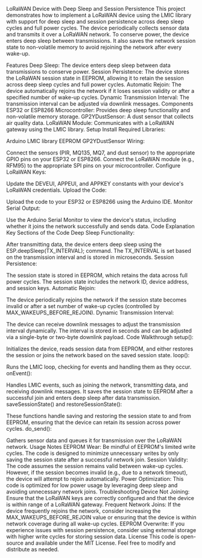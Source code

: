 LoRaWAN Device with Deep Sleep and Session Persistence
This project demonstrates how to implement a LoRaWAN device using the LMIC library with support for deep sleep and session persistence across deep sleep cycles and full power cycles. The device periodically collects sensor data and transmits it over a LoRaWAN network. To conserve power, the device enters deep sleep between transmissions. It also saves the network session state to non-volatile memory to avoid rejoining the network after every wake-up.

Features
Deep Sleep: The device enters deep sleep between data transmissions to conserve power.
Session Persistence: The device stores the LoRaWAN session state in EEPROM, allowing it to retain the session across deep sleep cycles and full power cycles.
Automatic Rejoin: The device automatically rejoins the network if it loses session validity or after a specified number of wake-up cycles.
Dynamic Transmission Interval: The transmission interval can be adjusted via downlink messages.
Components
ESP32 or ESP8266 Microcontroller: Provides deep sleep functionality and non-volatile memory storage.
GP2YDustSensor: A dust sensor that collects air quality data.
LoRaWAN Module: Communicates with a LoRaWAN gateway using the LMIC library.
Setup
Install Required Libraries:

Arduino LMIC library
EEPROM
GP2YDustSensor
Wiring:

Connect the sensors (PIR, MQ135, MQ7, and dust sensor) to the appropriate GPIO pins on your ESP32 or ESP8266.
Connect the LoRaWAN module (e.g., RFM95) to the appropriate SPI pins on your microcontroller.
Configure LoRaWAN Keys:

Update the DEVEUI, APPEUI, and APPKEY constants with your device's LoRaWAN credentials.
Upload the Code:

Upload the code to your ESP32 or ESP8266 using the Arduino IDE.
Monitor Serial Output:

Use the Arduino Serial Monitor to view the device's status, including whether it joins the network successfully and sends data.
Code Explanation
Key Sections of the Code
Deep Sleep Functionality:

After transmitting data, the device enters deep sleep using the ESP.deepSleep(TX_INTERVAL); command. The TX_INTERVAL is set based on the transmission interval and is stored in microseconds.
Session Persistence:

The session state is stored in EEPROM, which retains the data across full power cycles. The session state includes the network ID, device address, and session keys.
Automatic Rejoin:

The device periodically rejoins the network if the session state becomes invalid or after a set number of wake-up cycles (controlled by MAX_WAKEUPS_BEFORE_REJOIN).
Dynamic Transmission Interval:

The device can receive downlink messages to adjust the transmission interval dynamically. The interval is stored in seconds and can be adjusted via a single-byte or two-byte downlink payload.
Code Walkthrough
setup():

Initializes the device, reads session data from EEPROM, and either restores the session or joins the network based on the saved session state.
loop():

Runs the LMIC loop, checking for events and handling them as they occur.
onEvent():

Handles LMIC events, such as joining the network, transmitting data, and receiving downlink messages. It saves the session state to EEPROM after a successful join and enters deep sleep after data transmission.
saveSessionState() and restoreSessionState():

These functions handle saving and restoring the session state to and from EEPROM, ensuring that the device can retain its session across power cycles.
do_send():

Gathers sensor data and queues it for transmission over the LoRaWAN network.
Usage Notes
EEPROM Wear: Be mindful of EEPROM's limited write cycles. The code is designed to minimize unnecessary writes by only saving the session state after a successful network join.
Session Validity: The code assumes the session remains valid between wake-up cycles. However, if the session becomes invalid (e.g., due to a network timeout), the device will attempt to rejoin automatically.
Power Optimization: This code is optimized for low power usage by leveraging deep sleep and avoiding unnecessary network joins.
Troubleshooting
Device Not Joining: Ensure that the LoRaWAN keys are correctly configured and that the device is within range of a LoRaWAN gateway.
Frequent Network Joins: If the device frequently rejoins the network, consider increasing the MAX_WAKEUPS_BEFORE_REJOIN value or ensuring that the device is within network coverage during all wake-up cycles.
EEPROM Overwrite: If you experience issues with session persistence, consider using external storage with higher write cycles for storing session data.
License
This code is open-source and available under the MIT License. Feel free to modify and distribute as needed.
